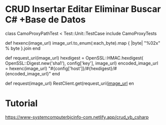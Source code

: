 # CRUD Insertar Editar Eliminar Buscar C# +Base de Datos


class CamoProxyPathTest < Test::Unit::TestCase
  include CamoProxyTests

  def hexenc(image_url)
    image_url.to_enum(:each_byte).map { |byte| "%02x" % byte }.join
  end

  def request_uri(image_url)
    hexdigest = OpenSSL::HMAC.hexdigest(
      OpenSSL::Digest.new('sha1'), config['key'], image_url)
    encoded_image_url = hexenc(image_url)
    "#{config['host']}/#{hexdigest}/#{encoded_image_url}"
  end

  def request(image_url)
    RestClient.get(request_uri([image_url](https://www.adslzone.net/app/uploads-adslzone.net/2019/04/borrar-fondo-imagen.jpg)
  en

# Tutorial 
https://www-systemcomputerbjcinfo-com.netlify.app/crud_vb_csharp
